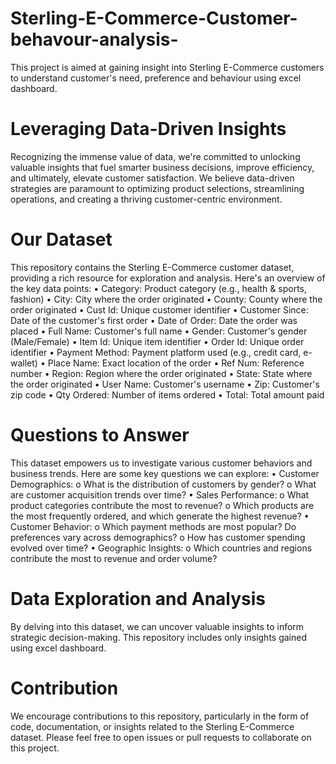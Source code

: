 # Sterling-E-Commerce-Customer-behavour-analysis-
This project is aimed at gaining insight into Sterling E-Commerce customers to understand customer's need, preference and behaviour using excel dashboard.
# Leveraging Data-Driven Insights
Recognizing the immense value of data, we're committed to unlocking valuable insights that fuel smarter business decisions, improve efficiency, and ultimately, elevate customer satisfaction. We believe data-driven strategies are paramount to optimizing product selections, streamlining operations, and creating a thriving customer-centric environment.
# Our Dataset
This repository contains the Sterling E-Commerce customer dataset, providing a rich resource for exploration and analysis. Here's an overview of the key data points:
•	Category: Product category (e.g., health & sports, fashion)
•	City: City where the order originated
•	County: County where the order originated
•	Cust Id: Unique customer identifier
•	Customer Since: Date of the customer's first order
•	Date of Order: Date the order was placed
•	Full Name: Customer's full name
•	Gender: Customer's gender (Male/Female)
•	Item Id: Unique item identifier
•	Order Id: Unique order identifier
•	Payment Method: Payment platform used (e.g., credit card, e-wallet)
•	Place Name: Exact location of the order
•	Ref Num: Reference number
•	Region: Region where the order originated
•	State: State where the order originated
•	User Name: Customer's username
•	Zip: Customer's zip code
•	Qty Ordered: Number of items ordered
•	Total: Total amount paid
# Questions to Answer
This dataset empowers us to investigate various customer behaviors and business trends. Here are some key questions we can explore:
•	Customer Demographics:
o	What is the distribution of customers by gender?
o	What are customer acquisition trends over time?
•	Sales Performance:
o	What product categories contribute the most to revenue?
o	Which products are the most frequently ordered, and which generate the highest revenue?
•	Customer Behavior:
o	Which payment methods are most popular? Do preferences vary across demographics?
o	How has customer spending evolved over time?
•	Geographic Insights:
o	Which countries and regions contribute the most to revenue and order volume?
# Data Exploration and Analysis
By delving into this dataset, we can uncover valuable insights to inform strategic decision-making. This repository includes only insights gained using excel dashboard. 
# Contribution
We encourage contributions to this repository, particularly in the form of code, documentation, or insights related to the Sterling E-Commerce dataset. Please feel free to open issues or pull requests to collaborate on this project.

